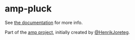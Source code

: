 # amp-pluck

See [the documentation](http://amp.ampersandjs.com#amp-pluck) for more info.

Part of the [amp project](http://amp.ampersandjs.com#amp-pluck), initially created by [@HenrikJoreteg](http://twitter.com/henrikjoreteg).